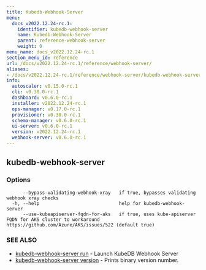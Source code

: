 ```yaml
---
title: Kubedb-Webhook-Server
menu:
  docs_v2022.12.24-rc.1:
    identifier: kubedb-webhook-server
    name: Kubedb-Webhook-Server
    parent: reference-webhook-server
    weight: 0
menu_name: docs_v2022.12.24-rc.1
section_menu_id: reference
url: /docs/v2022.12.24-rc.1/reference/webhook-server/
aliases:
- /docs/v2022.12.24-rc.1/reference/webhook-server/kubedb-webhook-server/
info:
  autoscaler: v0.15.0-rc.1
  cli: v0.30.0-rc.1
  dashboard: v0.6.0-rc.1
  installer: v2022.12.24-rc.1
  ops-manager: v0.17.0-rc.1
  provisioner: v0.30.0-rc.1
  schema-manager: v0.6.0-rc.1
  ui-server: v0.6.0-rc.1
  version: v2022.12.24-rc.1
  webhook-server: v0.6.0-rc.1
---
```


## kubedb-webhook-server



### Options

```
      --bypass-validating-webhook-xray   if true, bypasses validating webhook xray checks
  -h, --help                             help for kubedb-webhook-server
      --use-kubeapiserver-fqdn-for-aks   if true, uses kube-apiserver FQDN for AKS cluster to workaround https://github.com/Azure/AKS/issues/522 (default true)
```

### SEE ALSO

* [kubedb-webhook-server run](/docs/v2022.12.24-rc.1/reference/webhook-server/kubedb-webhook-server_run)	 - Launch KubeDB Webhook Server
* [kubedb-webhook-server version](/docs/v2022.12.24-rc.1/reference/webhook-server/kubedb-webhook-server_version)	 - Prints binary version number.

